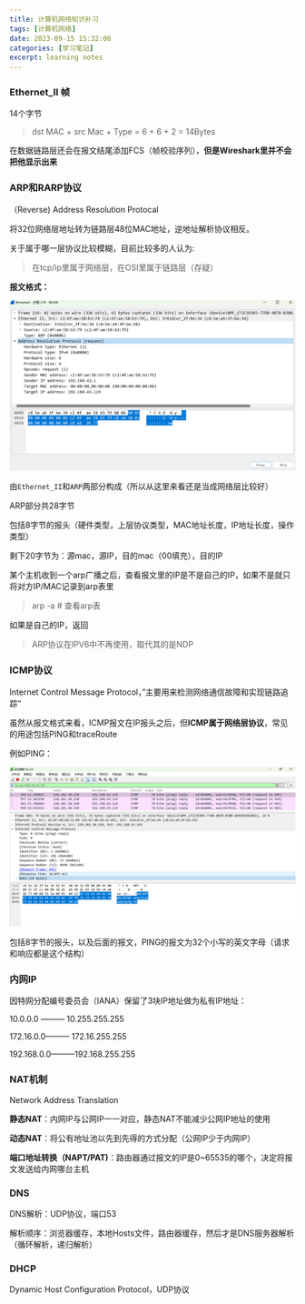 ```yaml
---
title: 计算机网络知识补习
tags: [计算机网络]
date: 2023-09-15 15:32:00
categories: [学习笔记]
excerpt: learning notes
---
```


### Ethernet_II 帧

14个字节

> dst MAC + src Mac + Type    =    6 + 6 + 2   =  14Bytes

在数据链路层还会在报文结尾添加FCS（帧校验序列），**但是Wireshark里并不会把他显示出来**

### ARP和RARP协议

（Reverse) Address Resolution Protocal 

将32位网络层地址转为链路层48位MAC地址，逆地址解析协议相反。

关于属于哪一层协议比较模糊，目前比较多的人认为:

> 在tcp/ip里属于网络层，在OSI里属于链路层（存疑）

**报文格式：**

![](/img/学习笔记/计算机网络/arp.jpg)

由`Ethernet_II`和`ARP`两部分构成（所以从这里来看还是当成网络层比较好）

ARP部分共28字节

包括8字节的报头（硬件类型，上层协议类型，MAC地址长度，IP地址长度，操作类型）

剩下20字节为：源mac，源IP，目的mac（00填充），目的IP




某个主机收到一个arp广播之后，查看报文里的IP是不是自己的IP，如果不是就只将对方IP/MAC记录到arp表里

> arp -a # 查看arp表

如果是自己的IP，返回




>ARP协议在IPV6中不再使用，取代其的是NDP



### ICMP协议

Internet Control Message Protocol，”主要用来检测网络通信故障和实现链路追踪“

虽然从报文格式来看，ICMP报文在IP报头之后，但**ICMP属于网络层协议**，常见的用途包括PING和traceRoute

例如PING：

![](/img/学习笔记/计算机网络/ICMP.jpg)

 包括8字节的报头，以及后面的报文，PING的报文为32个小写的英文字母（请求和响应都是这个结构）



### 内网IP

因特网分配编号委员会（IANA）保留了3块IP地址做为私有IP地址：

10.0.0.0 ——— 10.255.255.255

172.16.0.0——— 172.16.255.255

192.168.0.0———192.168.255.255

### NAT机制

Network Address Translation

**静态NAT**：内网IP与公网IP一一对应，静态NAT不能减少公网IP地址的使用

**动态NAT**：将公有地址池以先到先得的方式分配（公网IP少于内网IP）

**端口地址转换（NAPT/PAT)**：路由器通过报文的IP是0~65535的哪个，决定将报文发送给内网哪台主机



### DNS

DNS解析：UDP协议，端口53

解析顺序：浏览器缓存，本地Hosts文件，路由器缓存，然后才是DNS服务器解析（循环解析，递归解析）



### DHCP

Dynamic Host Configuration Protocol，UDP协议

